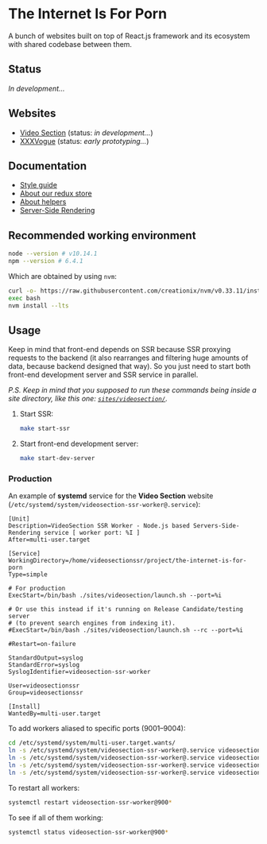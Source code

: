 # The Internet Is For Porn

A bunch of websites built on top of React.js framework and its ecosystem with shared codebase
between them.

## Status

_In development…_

## Websites

- [Video Section](sites/videosection/) (status: _in development…_)
- [XXXVogue](sites/xxxvogue/) (status: _early prototyping…_)

## Documentation

- [Style guide](docs/style-guide.md)
- [About our redux store](docs/redux-store.md)
- [About helpers](docs/helpers.md)
- [Server-Side Rendering](docs/server-side-rendering.md)

## Recommended working environment

```bash
node --version # v10.14.1
npm --version # 6.4.1
```

Which are obtained by using `nvm`:

```bash
curl -o- https://raw.githubusercontent.com/creationix/nvm/v0.33.11/install.sh | bash
exec bash
nvm install --lts
```

## Usage

Keep in mind that front-end depends on SSR because SSR proxying requests to the backend
(it also rearranges and filtering huge amounts of data, because backend designed that way).
So you just need to start both front-end development server and SSR service in parallel.

_P.S. Keep in mind that you supposed to run these commands being inside a site directory,
like this one: [`sites/videosection/`](sites/videosection/)._

1. Start SSR:

   ```bash
   make start-ssr
   ```

2. Start front-end development server:

   ```bash
   make start-dev-server
   ```

### Production

An example of __systemd__ service for the __Video Section__ website
(`/etc/systemd/system/videosection-ssr-worker@.service`):

```systemd
[Unit]
Description=VideoSection SSR Worker - Node.js based Servers-Side-Rendering service [ worker port: %I ]
After=multi-user.target

[Service]
WorkingDirectory=/home/videosectionssr/project/the-internet-is-for-porn
Type=simple

# For production
ExecStart=/bin/bash ./sites/videosection/launch.sh --port=%i

# Or use this instead if it's running on Release Candidate/testing server
# (to prevent search engines from indexing it).
#ExecStart=/bin/bash ./sites/videosection/launch.sh --rc --port=%i

#Restart=on-failure

StandardOutput=syslog
StandardError=syslog
SyslogIdentifier=videosection-ssr-worker

User=videosectionssr
Group=videosectionssr

[Install]
WantedBy=multi-user.target
```

To add workers aliased to specific ports (9001–9004):

```bash
cd /etc/systemd/system/multi-user.target.wants/
ln -s /etc/systemd/system/videosection-ssr-worker@.service videosection-ssr-worker@9001.service
ln -s /etc/systemd/system/videosection-ssr-worker@.service videosection-ssr-worker@9002.service
ln -s /etc/systemd/system/videosection-ssr-worker@.service videosection-ssr-worker@9003.service
ln -s /etc/systemd/system/videosection-ssr-worker@.service videosection-ssr-worker@9004.service
```

To restart all workers:

```bash
systemctl restart videosection-ssr-worker@900*
```

To see if all of them working:

```bash
systemctl status videosection-ssr-worker@900*
```
